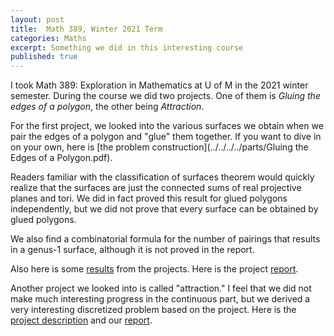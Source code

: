 ```yaml
---
layout: post
title:  Math 389, Winter 2021 Term
categories: Maths
excerpt: Something we did in this interesting course
published: true
---
```

I took Math 389: Exploration in Mathematics at U of M in the 2021 winter semester. During the course we did two projects. One of them is *Gluing the edges of a polygon*, the other being *Attraction*.

For the first project, we looked into the various surfaces we obtain when we pair the edges of a polygon and "glue" them together. If you want to dive in on your own, here is [the problem construction](../../../../parts/Gluing the Edges of a Polygon.pdf).

Readers familiar with the classification of surfaces theorem would quickly realize that the surfaces are just the connected sums of real projective planes and tori. We did in fact proved this result for glued polygons independently, but we did not prove that every surface can be obtained by glued polygons.

We also find a combinatorial formula for the number of pairings that results in a genus-1 surface, although it is not proved in the report.

Also here is some [results](https://victorfu14.github.io/parts/gp.html) from the projects. Here is the project [report](../../../../parts/gluing_polygons.pdf).

Another project we looked into is called "attraction." I feel that we did not make much interesting progress in the continuous part, but we derived a very interesting discretized problem based on the project. Here is the [project description](../../../../parts/Attraction.pdf) and our [report](../../../../parts/attraction_sys.pdf).
